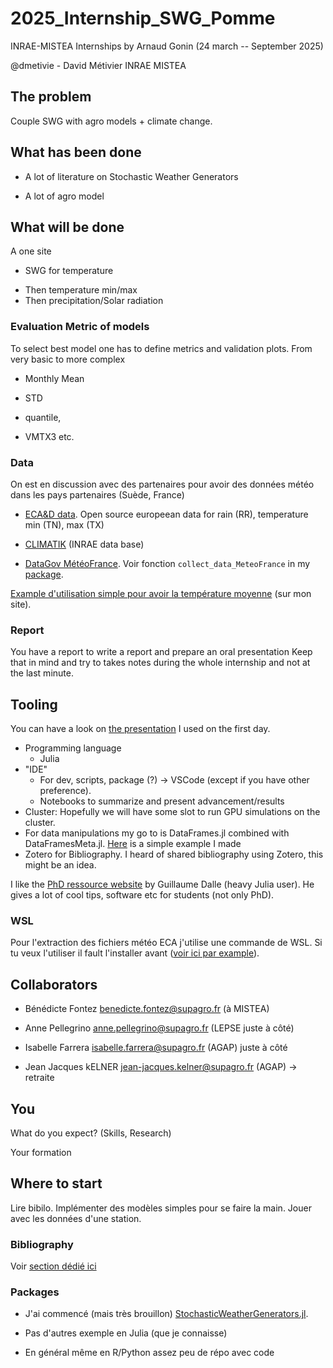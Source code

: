 # 2025_Internship_SWG_Pomme

INRAE-MISTEA Internships by Arnaud Gonin (24 march -- September 2025)

@dmetivie - David Métivier INRAE MISTEA

## The problem

Couple SWG with agro models + climate change.

## What has been done

- A lot of literature on Stochastic Weather Generators

- A lot of agro model

## What will be done

A one site

- SWG for temperature
+ Then temperature min/max
+ Then precipitation/Solar radiation

### Evaluation Metric of models

To select best model one has to define metrics and validation plots. From very basic to more complex

- Monthly Mean

- STD

- quantile,

- VMTX3 etc.

### Data

On est en discussion avec des partenaires pour avoir des données météo dans les pays partenaires (Suède, France)

- [ECA&D data](https://www.ecad.eu/dailydata/predefinedseries.php). Open source europeean data for rain (RR), temperature min (TN), max (TX)

- [CLIMATIK](https://agroclim.inrae.fr/climatik/ClimatikGwt.html#) (INRAE data base)

- [DataGov MétéoFrance](https://www.data.gouv.fr/fr/datasets/fiche-climatologique-des-stations-de-meteo-france/). Voir fonction `collect_data_MeteoFrance` in my [package](https://dmetivie.github.io/StochasticWeatherGenerators.jl/dev/examples/tuto_add_station_variable/#Data-extraction-and-settings).


[Example d'utilisation simple pour avoir la température moyenne](https://davidmetivier.mistea.inrae.fr/julia_weather/) (sur mon site). 

### Report

You have a report to write a report and prepare an oral presentation
Keep that in mind and try to takes notes during the whole internship and not at the last minute.

## Tooling

You can have a look on [the presentation](https://github.com/dmetivie/MyJuliaIntroDocs.jl/tree/master/first_day) I used on the first day.

- Programming language
  - Julia
- "IDE"
  - For dev, scripts, package (?) -> VSCode (except if you have other preference).
  - Notebooks to summarize and present advancement/results
- Cluster: Hopefully we will have some slot to run GPU simulations on the cluster.
- For data manipulations my go to is DataFrames.jl combined with DataFramesMeta.jl. [Here](https://david.metivier.pages.mia.inra.fr/website/julia_weather/) is a simple example I made
- Zotero for Bibliography. I heard of shared bibliography using Zotero, this might be an idea.

I like the [PhD ressource website](https://phd-resources.github.io/) by Guillaume Dalle (heavy Julia user). He gives a lot of cool tips, software etc for students (not only PhD).

### WSL

Pour l'extraction des fichiers météo ECA j'utilise une commande de WSL. Si tu veux l'utiliser il fault l'installer avant ([voir ici par example](https://learn.microsoft.com/fr-fr/windows/wsl/install)).

## Collaborators

- Bénédicte Fontez <benedicte.fontez@supagro.fr> (à MISTEA)

- Anne Pellegrino <anne.pellegrino@supagro.fr> (LEPSE juste à côté)

- Isabelle Farrera <isabelle.farrera@supagro.fr> (AGAP) juste à côté

- Jean Jacques kELNER <jean-jacques.kelner@supagro.fr> (AGAP) -> retraite
## You

What do you expect? (Skills, Research)

Your formation

## Where to start


Lire bibilo. 
Implémenter des modèles simples pour se faire la main. Jouer avec les données d'une station.

### Bibliography

Voir [section dédié ici](biblio\README.md)

### Packages

- J'ai commencé (mais très brouillon) [StochasticWeatherGenerators.jl](https://dmetivie.github.io/StochasticWeatherGenerators.jl/dev/#StochasticWeatherGenerators.jl).

- Pas d'autres exemple en Julia (que je connaisse)

- En général même en R/Python assez peu de répo avec code